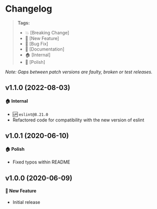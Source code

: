 Changelog
=========

> **Tags:**
> - :boom:       [Breaking Change]
> - :rocket:     [New Feature]
> - :bug:        [Bug Fix]
> - :memo:       [Documentation]
> - :house:      [Internal]
> - :nail_care:  [Polish]

_Note: Gaps between patch versions are faulty, broken or test releases._

## v1.1.0 (2022-08-03)

#### :house: Internal

* :up: `eslint@8.21.0`
* Refactored code for compatibility with the new version of eslint

## v1.0.1 (2020-06-10)

#### :house: Polish

* Fixed typos within README

## v1.0.0 (2020-06-09)

#### :rocket: New Feature

* Initial release

